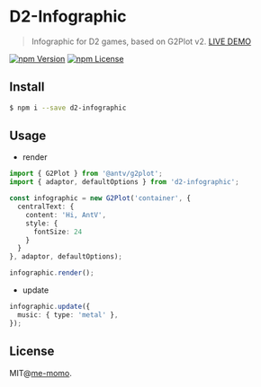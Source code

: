 # D2-Infographic

> Infographic for D2 games, based on G2Plot v2. [LIVE DEMO](https://me-momo.github.io/d2-infographic/)

[![npm Version](https://img.shields.io/npm/v/d2-infographic.svg)](https://www.npmjs.com/package/d2-infographic)
[![npm License](https://img.shields.io/npm/l/d2-infographic.svg)](https://www.npmjs.com/package/d2-infographic)


## Install

```bash
$ npm i --save d2-infographic
```


## Usage

 - render

```ts
import { G2Plot } from '@antv/g2plot';
import { adaptor, defaultOptions } from 'd2-infographic';

const infographic = new G2Plot('container', {
  centralText: {
    content: 'Hi, AntV',
    style: {
      fontSize: 24
    }
  }
}, adaptor, defaultOptions);

infographic.render();
```

 - update

```ts
infographic.update({
  music: { type: 'metal' },
});
```


## License

MIT@[me-momo](https://github.com/me-momo).
